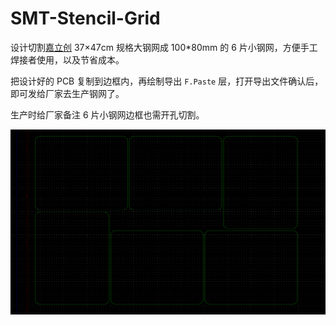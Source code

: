 # SMT-Stencil-Grid

设计切割[嘉立创](https://www.sz-jlc.com) 37×47cm 规格大钢网成 100*80mm 的 6 片小钢网，方便手工焊接者使用，以及节省成本。

把设计好的 PCB 复制到边框内，再绘制导出 `F.Paste` 层，打开导出文件确认后，即可发给厂家去生产钢网了。

生产时给厂家备注 6 片小钢网边框也需开孔切割。

![](Images/IMG_0001.png)
